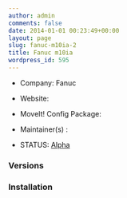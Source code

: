 ```yaml
---
author: admin
comments: false
date: 2014-01-01 00:23:49+00:00
layout: page
slug: fanuc-m10ia-2
title: Fanuc m10ia
wordpress_id: 595
---
```



	
  * Company: Fanuc

	
  * Website:

	
  * MoveIt! Config Package: 

	
  * Maintainer(s) :

	
  * STATUS: [Alpha](/about/moveit-status#legend)




### Versions





	



### Installation







